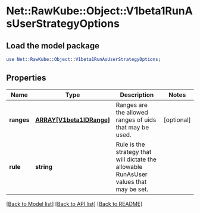# Net::RawKube::Object::V1beta1RunAsUserStrategyOptions

## Load the model package
```perl
use Net::RawKube::Object::V1beta1RunAsUserStrategyOptions;
```

## Properties
Name | Type | Description | Notes
------------ | ------------- | ------------- | -------------
**ranges** | [**ARRAY[V1beta1IDRange]**](V1beta1IDRange.md) | Ranges are the allowed ranges of uids that may be used. | [optional] 
**rule** | **string** | Rule is the strategy that will dictate the allowable RunAsUser values that may be set. | 

[[Back to Model list]](../README.md#documentation-for-models) [[Back to API list]](../README.md#documentation-for-api-endpoints) [[Back to README]](../README.md)


